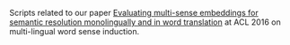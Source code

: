Scripts related to our paper [Evaluating multi-sense embeddings for semantic resolution monolingually and in word translation](https://hlt.bme.hu/en/publ/borbely16) at ACL 2016 on 
multi-lingual word sense induction.
